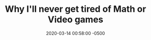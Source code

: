 ---
layout: post
title:  "Why I'll never get tired of Math or Video games"
date:   2020-03-14 00:58:00 -0500
categories: blog Personal
tags: [Personal]
---